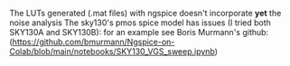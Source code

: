The LUTs generated (.mat files) with ngspice doesn't incorporate **yet** the noise analysis 
The sky130's pmos spice model has issues (I tried both SKY130A and SKY130B):
for an example see Boris Murmann's github:
(https://github.com/bmurmann/Ngspice-on-Colab/blob/main/notebooks/SKY130_VGS_sweep.ipynb)
